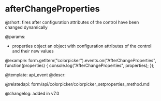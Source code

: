 afterChangeProperties
=============

@short: fires after configuration attributes of the control have been changed dynamically


@params:
- properties     object      an object with configuration attributes of the control and their new values

@example:
form.getItem("colorpicker").events.on("AfterChangeProperties", function(properties) {
    console.log("AfterChangeProperties", properties);
});


@template: api_event
@descr:

@relatedapi: form/api/colorpicker/colorpicker_setproperties_method.md

@changelog: added in v7.0


